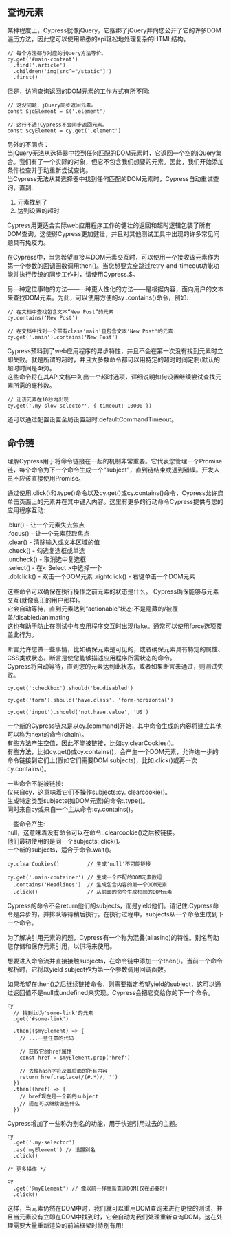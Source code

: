 ## 查询元素    

某种程度上，Cypress就像jQuery，它捆绑了jQuery并向您公开了它的许多DOM遍历方法，因此您可以使用熟悉的api轻松地处理复杂的HTML结构。    

```
// 每个方法都与对应的jQuery方法等价。
cy.get('#main-content')
  .find('.article')
  .children('img[src^="/static"]')
  .first()
```    

但是，访问查询返回的DOM元素的工作方式有所不同:    

```
// 这没问题，jQuery同步返回元素。
const $jqElement = $('.element')

// 这行不通!Cypress不会同步返回元素。
const $cyElement = cy.get('.element')
```    

另外的不同点：    
当jQuery无法从选择器中找到任何匹配的DOM元素时，它返回一个空的jQuery集合。我们有了一个实际的对象，但它不包含我们想要的元素。因此，我们开始添加条件检查并手动重新尝试查询。    
当Cypress无法从其选择器中找到任何匹配的DOM元素时，Cypress自动重试查询，直到:    
1. 元素找到了    
2. 达到设置的超时    

Cypress用更适合实际web应用程序工作的健壮的返回和超时逻辑包装了所有DOM查询。这使得Cypress更加健壮，并且对其他测试工具中出现的许多常见问题具有免疫力。    

在Cypress中，当您希望直接与DOM元素交互时，可以使用一个接收该元素作为第一个参数的回调函数调用then()。当您想要完全跳过retry-and-timeout功能功能并执行传统的同步工作时，请使用Cypress.$。    

另一种定位事物的方法——一种更人性化的方法——是根据内容，面向用户的文本来查找DOM元素。为此，可以使用方便的sy .contains()命令，例如:     

```
// 在文档中查找包含文本“New Post”的元素
cy.contains('New Post')

// 在文档中找到一个带有class'main'且包含文本'New Post'的元素
cy.get('.main').contains('New Post')
```    
Cypress预料到了web应用程序的异步特性，并且不会在第一次没有找到元素时立即失败。就是所谓的超时，并且大多数命令都可以用特定的超时时间定制(默认的超时时间是4秒)。    
这些命令将在其API文档中列出一个超时选项，详细说明如何设置继续尝试查找元素所需的毫秒数。    

```
// 让该元素在10秒内出现
cy.get('.my-slow-selector', { timeout: 10000 })
```    

还可以通过配置设置全局设置超时:defaultCommandTimeout。    

## 命令链    

理解Cypress用于将命令链接在一起的机制非常重要。它代表您管理一个Promise链，每个命令为下一个命令生成一个“subject”，直到链结束或遇到错误。开发人员不应该直接使用Promise。    

通过使用.click()和.type()命令以及cy.get()或cy.contains()命令，Cypress允许您单击页面上的元素并在其中键入内容。这里有更多的行动命令Cypress提供与您的应用程序互动:    

.blur() - 让一个元素失去焦点    
.focus() - 让一个元素获取焦点    
.clear() - 清除输入或文本区域的值    
.check() - 勾选复选框或单选    
.uncheck() - 取消选中复选框    
.select() - 在< Select >中选择一个<option>    
.dblclick() - 双击一个DOM元素    
.rightclick() - 右键单击一个DOM元素    

这些命令可以确保在执行操作之前元素的状态是什么。 Cypress确保能够与元素交互(就像真正的用户那样)。    
它会自动等待，直到元素达到“actionable”状态:不是隐藏的/被覆盖/disabled/animating    
这也有助于防止在测试中与应用程序交互时出现flake。通常可以使用force选项覆盖此行为。    

断言允许您做一些事情，比如确保元素是可见的，或者确保元素具有特定的属性、CSS类或状态。断言是使您能够描述应用程序所需状态的命令。    
Cypress将自动等待，直到您的元素达到此状态，或者如果断言未通过，则测试失败。    

```
cy.get(':checkbox').should('be.disabled')

cy.get('form').should('have.class', 'form-horizontal')

cy.get('input').should('not.have.value', 'US')
```    

一个新的Cypress链总是以cy.[command]开始，其中命令生成的内容将建立其他可以称为next的命令(chain)。    
有些方法产生空值，因此不能被链接，比如cy.clearCookies()。    
有些方法，比如cy.get()或cy.contains()，会产生一个DOM元素，允许进一步的命令链接到它们上(假如它们需要DOM subjects)，比如.click()或再一次cy.contains()。    

一些命令不能被链接:    
仅来自cy，这意味着它们不操作subjects:cy. clearcookie()。    
生成特定类型subjects(如DOM元素)的命令:.type()。    
同时来自cy或来自一个主从命令:cy.contains()。    

一些命令产生:    
null，这意味着没有命令可以在命令:.clearcookie()之后被链接。    
他们最初使用的是同一个subjects:.click()。    
一个新的subjects，适合于命令.wait()。    

```
cy.clearCookies()         // 生成'null'不可能链接

cy.get('.main-container') // 生成一个匹配的DOM元素数组
  .contains('Headlines')  // 生成包含内容的第一个DOM元素
  .click()                // 从前面的命令生成相同的DOM元素
```    

Cypress的命令不会return他们的subjects，而是yield他们。请记住:Cypress命令是异步的，并排队等待稍后执行。在执行过程中，subjects从一个命令生成到下一个命令。    

为了解决引用元素的问题，Cypress有一个称为混叠(aliasing)的特性。别名帮助您存储和保存元素引用，以供将来使用。    

想要进入命令流并直接接触subjects，在命令链中添加一个then()。当前一个命令解析时，它将以yield subject作为第一个参数调用回调函数。    

如果希望在then()之后继续链接命令，则需要指定希望yield的subject，这可以通过返回值不是null或undefined来实现。Cypress会把它交给你的下一个命令。    

```
cy
  // 找到id为'some-link'的元素
  .get('#some-link')

  .then(($myElement) => {
    // ...一些任意的代码

    // 获取它的href属性
    const href = $myElement.prop('href')

    // 去掉hash字符及其后面的所有内容
    return href.replace(/(#.*)/, '')
  })
  .then((href) => {
    // href现在是一个新的subject
    // 现在可以继续做些什么
  })
```    

Cypress增加了一些称为别名的功能，用于快速引用过去的主题。    

```
cy
  .get('.my-selector')
  .as('myElement') // 设置别名
  .click()

/* 更多操作 */

cy
  .get('@myElement') // 像以前一样重新查询DOM(仅在必要时)
  .click()
```    

这样，当元素仍然在DOM中时，我们就可以重用DOM查询来进行更快的测试，并且当元素没有立即在DOM中找到时，它会自动为我们处理重新查询DOM。这在处理需要大量重新渲染的前端框架时特别有用!    







